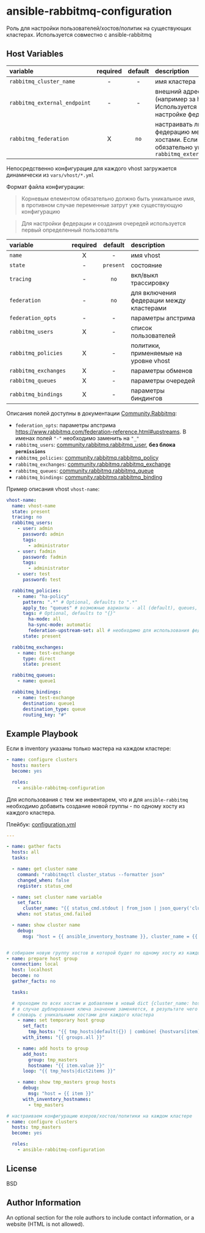 ansible-rabbitmq-configuration
=========

Роль для настройки пользователей/хостов/политик на существующих кластерах. Используется совместно с ansible-rabbitmq


Host Variables
--------------

| variable | required | default | description |
| :------  | :-----:  | :-----: | :---------- |
| `rabbitmq_cluster_name` | - | - | имя кластера |
| `rabbitmq_external_endpoint` | - | - | внешний адрес кластера (например за haproxy). Используется при настройке федерации.
| `rabbitmq_federation` | X | `no` | настраивать ли федерацию между хостами. Если влючено, то обязательно указание `rabbitmq_external_endpoint` |

Непосредственно конфигурация для каждого vhost загружается динамически из `vars/vhost/*.yml`

Формат файла конфигурации:

> Корневым елементом обязательно должно быть уникальное имя, в противном случае
> переменные затрут уже существующую конфигурацию

> Для настройки федерации и создания очередей используется первый определенный 
> пользователь

| variable | required     | default   | description |
| :------  | :-----:      | :-----:   | :---------- |
| `name`    |    X        |    -      | имя vhost   |
| `state`    |    -       | `present` | состояние   |
| `tracing`  |    -       |   `no`    | вкл/выкл трассировку |
| `federation` |  -       |   `no`    | для включения федерации между кластерами |
| `federation_opts` | -   |  -        | параметры апстрима |
| `rabbitmq_users` |  X   |   -       | список пользователей |
| `rabbitmq_policies` | X  |  -       | политики, применяемые на уровне vhost |
| `rabbitmq_exchanges`| X |  -        | параметры обменов   |
| `rabbitmq_queues`| X |  -           | параметры очередей  |
| `rabbitmq_bindings`| X |  -         | параметры биндингов |

Описания полей доступны в документации [Community.Rabbitmq](https://docs.ansible.com/ansible/latest/collections/community/rabbitmq/index.html):


- `federation_opts`: параметры апстрима https://www.rabbitmq.com/federation-reference.html#upstreams. В именах полей `"-"` необходимо заменить на  `"_"`
- `rabbitmq_users`:  [community.rabbitmq.rabbitmq_user](https://docs.ansible.com/ansible/latest/collections/community/rabbitmq/rabbitmq_user_module.html#parameters), **без блока `permissions`**
- `rabbitmq_policies`: [community.rabbitmq.rabbitmq_policy](https://docs.ansible.com/ansible/latest/collections/community/rabbitmq/rabbitmq_policy_module.html#parameters)
- `rabbitmq_exchanges`: [community.rabbitmq.rabbitmq_exchange](https://docs.ansible.com/ansible/latest/collections/community/rabbitmq/rabbitmq_exchange_module.html#parameters)
- `rabbitmq_queues`: [community.rabbitmq.rabbitmq_queue](https://docs.ansible.com/ansible/latest/collections/community/rabbitmq/rabbitmq_queue_module.html#parameters)
- `rabbitmq_bindings`: [community.rabbitmq.rabbitmq_binding](https://docs.ansible.com/ansible/latest/collections/community/rabbitmq/rabbitmq_binding_module.html#parameters)

Пример описания vhost `vhost-name`:

```yaml
vhost-name:
  name: vhost-name
  state: present
  tracing: no
  rabbitmq_users:
    - user: admin
      password: admin
      tags:
        - administrator
    - user: fadmin
      password: fadmin
      tags:
        - administrator
    - user: test
      password: test

  rabbitmq_policies:
    - name: "ha-policy"
      pattern: ".*" # Optional, defaults to ".*"
      apply_to: "queues" # возможные варианты - all (default), queues, exchanges
      tags: # Optional, defaults to "{}"
        ha-mode: all
        ha-sync-mode: automatic
        federation-upstream-set: all # необходимо для использования федерации.
      state: present

  rabbitmq_exchanges:
    - name: test-exchange
      type: direct
      state: present

  rabbitmq_queues:
    - name: queue1

  rabbitmq_bindings:
    - name: test-exchange
      destination: queue1
      destination_type: queue
      routing_key: "#"

```




Example Playbook
----------------

Если в inventory указаны только мастера на каждом кластере:

```yaml
- name: configure clusters
  hosts: masters
  become: yes

  roles:
    - ansible-rabbitmq-configuration
```

Для использования с тем же инвентарем, что и для `ansible-rabbitmq` необходимо добавить создание новой группы - по одному хосту из каждого кластера.

Плейбук: [configuration.yml](./configuration.yml)

```yaml
---

- name: gather facts
  hosts: all
  tasks:

  - name: get cluster name
    command: "rabbitmqctl cluster_status --formatter json"
    changed_when: false
    register: status_cmd

  - name: set cluster name variable
    set_fact:
      cluster_name: "{{ status_cmd.stdout | from_json | json_query('cluster_name') }}"
    when: not status_cmd.failed

  - name: show cluster name
    debug:
      msg: "host = {{ ansible_inventory_hostname }}, cluster_name = {{ cluster_name }}"


# собираем новую группу хостов в которой будет по одному хосту из каждого кластера
- name: prepare host group
  connection: local
  host: localhost
  become: no
  gather_facts: no

  tasks:

  # проходим по всех хостам и добавляем в новый dict {cluster_name: hostname}
  # в случае дублирования ключа значение заменяется, в результате чего получаем
  # словарь с уникальными хостами для каждого кластера
    - name: set temporary host group
      set_fact:
        tmp_hosts: "{{ tmp_hosts|default({}) | combine( {hostvars[item].cluster_name : item} ) }}"
      with_items: "{{ groups.all }}"

    - name: add hosts to group
      add_host:
        group: tmp_masters
        hostname: "{{ item.value }}"
      loop: "{{ tmp_hosts|dict2items }}"

    - name: show tmp_masters group hosts
      debug:
        msg: "host = {{ item }}"
      with_inventory_hostnames:
        - tmp_masters

# настраиваем конфигурацию юзеров/хостов/политики на каждом кластере
- name: configure clusters
  hosts: tmp_masters
  become: yes

  roles:
    - ansible-rabbitmq-configuration

```

License
-------

BSD

Author Information
------------------

An optional section for the role authors to include contact information, or a website (HTML is not allowed).
